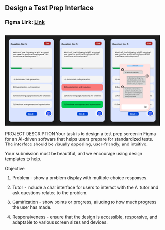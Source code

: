 ## Design a Test Prep Interface

### Figma Link: [Link](https://www.figma.com/file/HtliJNo1MZF5oO5Ro1TRIs/Design-a-Test-Prep-Interface?type=design&node-id=0%3A1&t=PgdfkVNNwduy0Jpk-1)

<br>
<img src="https://github.com/maityamit/Design-a-Test-Prep-Interface/blob/main/Screenshot%202023-05-16%20001200.png" />

PROJECT DESCRIPTION
Your task is to design a test prep screen in Figma for an AI-driven software that helps users prepare for standardized tests. The interface should be visually appealing, user-friendly, and intuitive.

Your submission must be beautiful, and we encourage using design templates to help.

Objective

1. Problem - show a problem display with multiple-choice responses.

2. Tutor - include a chat interface for users to interact with the AI tutor and ask questions related to the problem.

3. Gamification - show points or progress, alluding to how much progress the user has made.

4. Responsiveness - ensure that the design is accessible, responsive, and adaptable to various screen sizes and devices.
